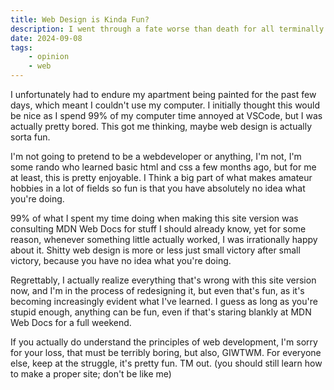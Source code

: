 ```yaml
---
title: Web Design is Kinda Fun?
description: I went through a fate worse than death for all terminally online individuals and was bored as hell, anyways, it made me realize web design is sorta fun. I still hate actually working on this site, but that won't stop me from talking about how it's actually fun. Read the thing.
date: 2024-09-08
tags: 
    - opinion
    - web
---
```


I unfortunately had to endure my apartment being painted for the past few days, which meant I couldn't use my computer. I initially thought this would be nice as I spend 99% of my computer time annoyed at VSCode, but I was actually pretty bored. This got me thinking, maybe web design is actually sorta fun.

I'm not going to pretend to be a webdeveloper or anything, I'm not, I'm some rando who learned basic html and css a few months ago, but for me at least, this is pretty enjoyable. I Think a big part of what makes amateur hobbies in a lot of fields so fun is that you have absolutely no idea what you're doing.

99% of what I spent my time doing when making this site version was consulting MDN Web Docs for stuff I should already know, yet for some reason, whenever something little actually worked, I was irrationally happy about it. Shitty web design is more or less just small victory after small victory, because you have no idea what you're doing.

Regrettably, I actually realize everything that's wrong with this site version now, and I'm in the process of redesigning it, but even that's fun, as it's becoming increasingly evident what I've learned. I guess as long as you're stupid enough, anything can be fun, even if that's staring blankly at MDN Web Docs for a full weekend.

If you actually do understand the principles of web development, I'm sorry for your loss, that must be terribly boring, but also, GIWTWM. For everyone else, keep at the struggle, it's pretty fun. TM out. (you should still learn how to make a proper site; don't be like me)